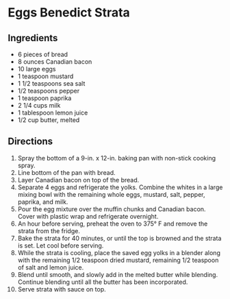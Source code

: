 # Eggs Benedict Strata
## Ingredients
-   6 pieces of bread
-   8 ounces Canadian bacon
-   10 large eggs
-   1 teaspoon mustard
-   1 1/2 teaspoons sea salt
-   1/2 teaspoons pepper
-   1 teaspoon paprika
-   2 1/4 cups milk
-   1 tablespoon lemon juice
-   1/2 cup butter, melted

## Directions
1.  Spray the bottom of a 9-in. x 12-in. baking pan with non-stick cooking spray.
2.  Line bottom of the pan with bread.
3.  Layer Canadian bacon on top of the bread.
4.  Separate 4 eggs and refrigerate the yolks. Combine the whites in a large mixing bowl with the remaining whole eggs, mustard, salt, pepper, paprika, and milk.
5.  Pour the egg mixture over the muffin chunks and Canadian bacon. Cover with plastic wrap and refrigerate overnight.
6.  An hour before serving, preheat the oven to 375° F and remove the strata from the fridge.
7.  Bake the strata for 40 minutes, or until the top is browned and the strata is set. Let cool before serving.
8.  While the strata is cooling, place the saved egg yolks in a blender along with the remaining 1/2 teaspoon dried mustard, remaining 1/2 teaspoon of salt and lemon juice.
9.  Blend until smooth, and slowly add in the melted butter while blending. Continue blending until all the butter has been incorporated.
10. Serve strata with sauce on top. 